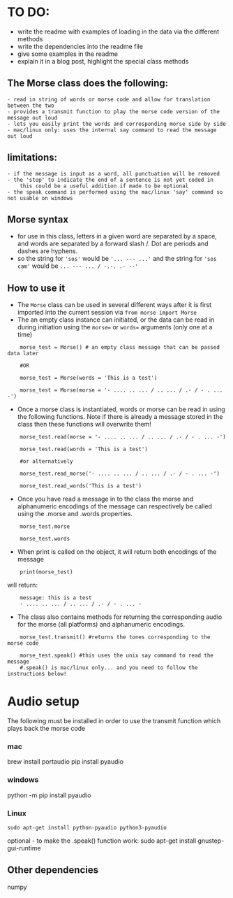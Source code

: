 # TO DO:

- write the readme with examples of loading in the data via the different methods
- write the dependencies into the readme file
- give some examples in the readme
- explain it in a blog post, highlight the special class methods


## The Morse class does the following:
	- read in string of words or morse code and allow for translation between the two
	- provides a transmit function to play the morse code version of the message out loud
	- lets you easily print the words and corresponding morse side by side
	- mac/linux only: uses the internal say command to read the message out loud

## limitations:
	- if the message is input as a word, all punctuation will be removed
	- the 'stop' to indicate the end of a sentence is not yet coded in
		this could be a useful addition if made to be optional
	- the speak command is performed using the mac/linux 'say' command so not usable on windows

## Morse syntax
- for use in this class, letters in a given word are separated by a space, and words are separated by a forward slash /. Dot are periods and dashes are hyphens.
- so the string for `'sos'` would be `'... --- ...'` and the string for `'sos cam'` would be `... --- ... / -.-. .- --'`

## How to use it
- The `Morse` class can be used in several different ways after it is first imported into the current session via `from morse import Morse`
- The an empty class instance can initiated, or the data can be read in during initiation using the `morse=` or `words=` arguments (only one at a time)

```
	morse_test = Morse() # an empty class message that can be passed data later
	
	#OR
	
	morse_test = Morse(words = 'This is a test')
	
	morse_test = Morse(morse = '- .... .. ... / .. ... / .- / - . ... -')

```

- Once a morse class is instantiated, words or morse can be read in using the following functions. Note if there is already a message stored in the class then these functions will overwrite them!
```
	morse_test.read(morse = '- .... .. ... / .. ... / .- / - . ... -')

	morse_test.read(words = 'This is a test')
	
	#or alternatively

	morse_test.read_morse('- .... .. ... / .. ... / .- / - . ... -')

	morse_test.read_words('This is a test')

```

- Once you have read a message in to the class the morse and alphanumeric encodings of the message can respectively be called using the .morse and .words properties.
```
	morse_test.morse
	
	morse_test.words
```

- When print is called on the object, it will return both encodings of the message
```
	print(morse_test)
```
will return:
```
	message: this is a test
	- .... .. ... / .. ... / .- / - . ... -
```
- The class also contains methods for returning the corresponding audio for the morse (all platforms) and alphanumeric encodings.
```
	morse_test.transmit() #returns the tones corresponding to the morse code
	
	morse_test.speak() #this uses the unix say command to read the message 
	#.speak() is mac/linux only... and you need to follow the instructions below!
```


# Audio setup
The following must be installed in order to use the transmit function which plays back the morse code
### mac 
brew install portaudio 
pip install pyaudio

### windows 
python -m pip install pyaudio

### Linux
	sudo apt-get install python-pyaudio python3-pyaudio
optional - to make the .speak() function work:
	sudo apt-get install gnustep-gui-runtime

## Other dependencies
numpy
